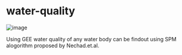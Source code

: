 # water-quality

![image](https://github.com/chittettu/water-quality/assets/105189151/054a0339-d245-4b3f-8403-acef0f342344)



Using GEE water quality of any water body can be findout using SPM alogorithm proposed by Nechad.et.al.
